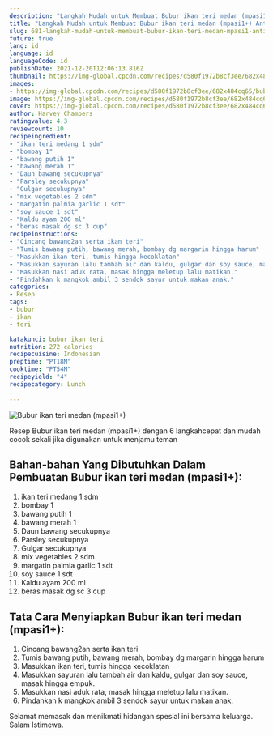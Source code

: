 ```yaml
---
description: "Langkah Mudah untuk Membuat Bubur ikan teri medan (mpasi1+) Anti Gagal"
title: "Langkah Mudah untuk Membuat Bubur ikan teri medan (mpasi1+) Anti Gagal"
slug: 681-langkah-mudah-untuk-membuat-bubur-ikan-teri-medan-mpasi1-anti-gagal
future: true
lang: id
language: id
languageCode: id
publishDate: 2021-12-20T12:06:13.816Z 
thumbnail: https://img-global.cpcdn.com/recipes/d580f1972b8cf3ee/682x484cq65/bubur-ikan-teri-medan-mpasi1-foto-resep-utama.png
images:
- https://img-global.cpcdn.com/recipes/d580f1972b8cf3ee/682x484cq65/bubur-ikan-teri-medan-mpasi1-foto-resep-utama.png
image: https://img-global.cpcdn.com/recipes/d580f1972b8cf3ee/682x484cq65/bubur-ikan-teri-medan-mpasi1-foto-resep-utama.png
cover: https://img-global.cpcdn.com/recipes/d580f1972b8cf3ee/682x484cq65/bubur-ikan-teri-medan-mpasi1-foto-resep-utama.png
author: Harvey Chambers
ratingvalue: 4.3
reviewcount: 10
recipeingredient:
- "ikan teri medang 1 sdm"
- "bombay 1"
- "bawang putih 1"
- "bawang merah 1"
- "Daun bawang secukupnya"
- "Parsley secukupnya"
- "Gulgar secukupnya"
- "mix vegetables 2 sdm"
- "margatin palmia garlic 1 sdt"
- "soy sauce 1 sdt"
- "Kaldu ayam 200 ml"
- "beras masak dg sc 3 cup"
recipeinstructions:
- "Cincang bawang2an serta ikan teri"
- "Tumis bawang putih, bawang merah, bombay dg margarin hingga harum"
- "Masukkan ikan teri, tumis hingga kecoklatan"
- "Masukkan sayuran lalu tambah air dan kaldu, gulgar dan soy sauce, masak hingga empuk."
- "Masukkan nasi aduk rata, masak hingga meletup lalu matikan."
- "Pindahkan k mangkok ambil 3 sendok sayur untuk makan anak."
categories:
- Resep
tags:
- bubur
- ikan
- teri

katakunci: bubur ikan teri 
nutrition: 272 calories
recipecuisine: Indonesian
preptime: "PT18M"
cooktime: "PT54M"
recipeyield: "4"
recipecategory: Lunch
. 
---
```



![Bubur ikan teri medan (mpasi1+)](https://img-global.cpcdn.com/recipes/d580f1972b8cf3ee/682x484cq65/bubur-ikan-teri-medan-mpasi1-foto-resep-utama.png)

Resep Bubur ikan teri medan (mpasi1+)    dengan 6 langkahcepat dan mudah cocok sekali jika digunakan untuk menjamu teman

<!--inarticleads1-->

## Bahan-bahan Yang Dibutuhkan Dalam Pembuatan Bubur ikan teri medan (mpasi1+):

1. ikan teri medang 1 sdm
1. bombay 1
1. bawang putih 1
1. bawang merah 1
1. Daun bawang secukupnya
1. Parsley secukupnya
1. Gulgar secukupnya
1. mix vegetables 2 sdm
1. margatin palmia garlic 1 sdt
1. soy sauce 1 sdt
1. Kaldu ayam 200 ml
1. beras masak dg sc 3 cup



<!--inarticleads2-->

## Tata Cara Menyiapkan Bubur ikan teri medan (mpasi1+):

1. Cincang bawang2an serta ikan teri
1. Tumis bawang putih, bawang merah, bombay dg margarin hingga harum
1. Masukkan ikan teri, tumis hingga kecoklatan
1. Masukkan sayuran lalu tambah air dan kaldu, gulgar dan soy sauce, masak hingga empuk.
1. Masukkan nasi aduk rata, masak hingga meletup lalu matikan.
1. Pindahkan k mangkok ambil 3 sendok sayur untuk makan anak.




Selamat memasak dan menikmati hidangan spesial ini bersama keluarga. Salam Istimewa.
